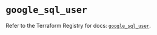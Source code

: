 # `google_sql_user`

Refer to the Terraform Registry for docs: [`google_sql_user`](https://registry.terraform.io/providers/hashicorp/google-beta/6.17.0/docs/resources/google_sql_user).
